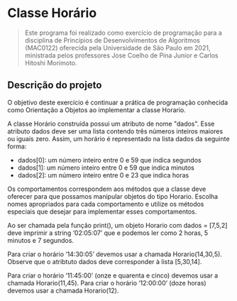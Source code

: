 # Classe Horário

> Este programa foi realizado como exercício de programação para a disciplina de Princípios de Desenvolvimentos de Algoritmos (MAC0122) oferecida pela Universidade de São Paulo em 2021, ministrada pelos professores Jose Coelho de Pina Junior e Carlos Hitoshi Morimoto.

## Descrição do projeto

O objetivo deste exercício é continuar a prática de programação conhecida como Orientação a Objetos ao implementar a classe Horario.

A classe Horário construída possui um atributo de nome "dados". Esse atributo dados deve ser uma lista contendo três números inteiros maiores ou iguais zero. Assim, um horário é representado na lista dados da seguinte forma:

- dados[0]: um número inteiro entre 0 e 59 que indica segundos
- dados[1]: um número inteiro entre 0 e 59 que indica minutos
- dados[2]: um número inteiro entre 0 e 23 que indica horas

Os comportamentos correspondem aos métodos que a classe deve oferecer para que possamos manipular objetos do tipo Horario. Escolha nomes apropriados para cada comportamento e utilize os métodos especiais que desejar para implementar esses comportamentos.

Ao ser chamada pela função print(), um objeto Horario com dados = [7,5,2] deve imprimir a string ‘02:05:07’ que e podemos ler como 2 horas, 5 minutos e 7 segundos.

Para criar o horário ‘14:30:05’ devemos usar a chamada Horario(14,30,5). Observe que o atribtuto dados deve corresponder à lista [5,30,14].

Para criar o horário ‘11:45:00’ (onze e quarenta e cinco) devemos usar a chamada Horario(11,45).
Para criar o horário ‘12:00:00’ (doze horas) devemos usar a chamada Horario(12).